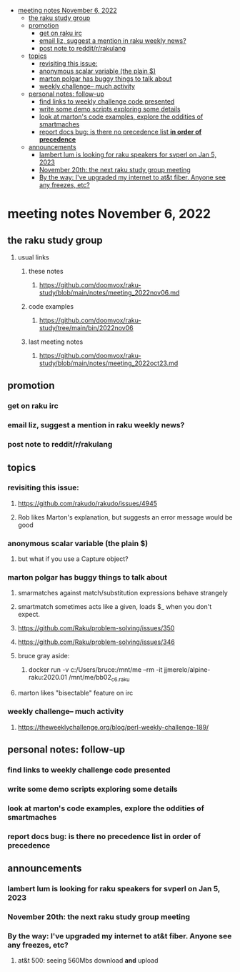 - [meeting notes November 6, 2022](#org8579f81)
  - [the raku study group](#orgebd0c46)
  - [promotion](#org1222118)
    - [get on raku irc](#org57c283d)
    - [email liz, suggest a mention in raku weekly news?](#orge159171)
    - [post note to reddit/r/rakulang](#org7acb267)
  - [topics](#orga87e24f)
    - [revisiting this issue:](#org0afcfac)
    - [anonymous scalar variable (the plain $)](#orgc1d8a91)
    - [marton polgar has buggy things to talk about](#org728199d)
    - [weekly challenge&#x2013; much activity](#org28b3881)
  - [personal notes: follow-up](#orgd936b59)
    - [find links to weekly challenge code presented](#orgad47655)
    - [write some demo scripts exploring some details](#org036620a)
    - [look at marton's code examples, explore the oddities of smartmaches](#org0334ecf)
    - [report docs bug: is there no precedence list **in order of precedence**](#org4244f5f)
  - [announcements](#org6eeeb67)
    - [lambert lum is looking for raku speakers for svperl on Jan 5, 2023](#orgc5694d9)
    - [November 20th: the next raku study group meeting](#orgbda353e)
    - [By the way: I've upgraded my internet to at&t fiber.  Anyone see any freezes, etc?](#org9e0953d)


<a id="org8579f81"></a>

# meeting notes November 6, 2022


<a id="orgebd0c46"></a>

## the raku study group

1.  usual links

    1.  these notes
    
        1.  <https://github.com/doomvox/raku-study/blob/main/notes/meeting_2022nov06.md>
    
    2.  code examples
    
        1.  <https://github.com/doomvox/raku-study/tree/main/bin/2022nov06>
    
    3.  last meeting notes
    
        1.  <https://github.com/doomvox/raku-study/blob/main/notes/meeting_2022oct23.md>


<a id="org1222118"></a>

## promotion


<a id="org57c283d"></a>

### get on raku irc


<a id="orge159171"></a>

### email liz, suggest a mention in raku weekly news?


<a id="org7acb267"></a>

### post note to reddit/r/rakulang


<a id="orga87e24f"></a>

## topics


<a id="org0afcfac"></a>

### revisiting this issue:

1.  <https://github.com/rakudo/rakudo/issues/4945>

2.  Rob likes Marton's explanation, but suggests an error message would be good


<a id="orgc1d8a91"></a>

### anonymous scalar variable (the plain $)

1.  but what if you use a Capture object?


<a id="org728199d"></a>

### marton polgar has buggy things to talk about

1.  smarmatches against match/substitution expressions behave strangely

2.  smartmatch sometimes acts like a given, loads $\_ when you don't expect.

3.  <https://github.com/Raku/problem-solving/issues/350>

4.  <https://github.com/Raku/problem-solving/issues/346>

5.  bruce gray aside:

    1.  docker run -v c:/Users/bruce:/mnt/me &#x2013;rm -it jjmerelo/alpine-raku:2020.01    /mnt/me/bb02<sub>c6.raku</sub>

6.  marton likes "bisectable" feature on irc


<a id="org28b3881"></a>

### weekly challenge&#x2013; much activity

1.  <https://theweeklychallenge.org/blog/perl-weekly-challenge-189/>


<a id="orgd936b59"></a>

## personal notes: follow-up


<a id="orgad47655"></a>

### find links to weekly challenge code presented


<a id="org036620a"></a>

### write some demo scripts exploring some details


<a id="org0334ecf"></a>

### look at marton's code examples, explore the oddities of smartmaches


<a id="org4244f5f"></a>

### report docs bug: is there no precedence list **in order of precedence**


<a id="org6eeeb67"></a>

## announcements


<a id="orgc5694d9"></a>

### lambert lum is looking for raku speakers for svperl on Jan 5, 2023


<a id="orgbda353e"></a>

### November 20th: the next raku study group meeting


<a id="org9e0953d"></a>

### By the way: I've upgraded my internet to at&t fiber.  Anyone see any freezes, etc?

1.  at&t 500: seeing 560Mbs download **and** upload
